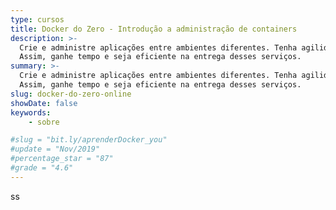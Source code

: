 ```yaml
---
type: cursos
title: Docker do Zero - Introdução a administração de containers
description: >-
  Crie e administre aplicações entre ambientes diferentes. Tenha agilidade e padronização na entrega dos serviços de TI. 
  Assim, ganhe tempo e seja eficiente na entrega desses serviços.
summary: >-
  Crie e administre aplicações entre ambientes diferentes. Tenha agilidade e padronização na entrega dos serviços de TI. 
  Assim, ganhe tempo e seja eficiente na entrega desses serviços.
slug: docker-do-zero-online
showDate: false
keywords:
    - sobre

#slug = "bit.ly/aprenderDocker_you"
#update = "Nov/2019"
#percentage_star = "87"
#grade = "4.6"
---
```


ss

